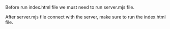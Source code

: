 Before run index.html file we must need to run server.mjs file.

After server.mjs file connect with the server, make sure to run the index.html file.
